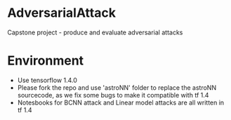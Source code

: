 # AdversarialAttack
Capstone project - produce and evaluate adversarial attacks

# Environment
- Use tensorflow 1.4.0
- Please fork the repo and use 'astroNN' folder to replace the astroNN sourcecode, as we fix some bugs to make it compatible with tf 1.4
- Notesbooks for BCNN attack and Linear model attacks are all written in tf 1.4

